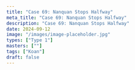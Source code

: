 ```yaml
---
title: "Case 69: Nanquan Stops Halfway"
meta_title: "Case 69: Nanquan Stops Halfway"
description: "Case 69: Nanquan Stops Halfway"
date: 2024-09-12
image: "/images/image-placeholder.jpg"
types: ["Type 1"]
masters: [""]
tags: ["Koan"]
draft: false
---
```


